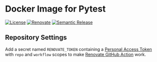 # Docker Image for Pytest

[![License](https://img.shields.io/badge/License-MIT-green.svg)](LICENSE)
[![Renovate](https://img.shields.io/badge/Renovate-enabled-green.svg?logo=renovatebot)](https://renovatebot.com/)
[![Semantic Release](https://img.shields.io/badge/Semantic--Release-Conventional--Commits-green?logo=semantic-release)](https://github.com/semantic-release/semantic-release)

## Repository Settings

Add a secret named `RENOVATE_TOKEN` containing a [Personal Access Token](https://github.com/settings/tokens) with `repo` and `workflow` scopes to make [Renovate GitHub Action](https://github.com/renovatebot/github-action) work.
